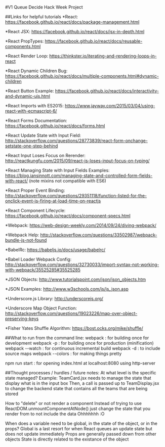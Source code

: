 #V1 Queue Decide Hack Week Project

##Links for helpful tutorials
*React: https://facebook.github.io/react/docs/package-management.html

*React JSX: https://facebook.github.io/react/docs/jsx-in-depth.html

*React PropTypes: https://facebook.github.io/react/docs/reusable-components.html

*React Render Loop: https://thinkster.io/iterating-and-rendering-loops-in-react

*React Dynamic Children Bug: https://facebook.github.io/react/docs/multiple-components.html#dynamic-children

*React Button Example: https://facebook.github.io/react/docs/interactivity-and-dynamic-uis.html

*React Imports with ES2015: https://www.jayway.com/2015/03/04/using-react-with-ecmascript-6/

*React Forms Documentation: https://facebook.github.io/react/docs/forms.html

*React Update State with Input Field: http://stackoverflow.com/questions/28773839/react-form-onchange-setstate-one-step-behind

*React Input Loses Focus on Rerender: http://reactkungfu.com/2015/09/react-js-loses-input-focus-on-typing/

*React Managing State with Input Fields Examples: https://blog.iansinnott.com/managing-state-and-controlled-form-fields-with-react/ (note mixins not compatible with ES6)

*React Proper Event Binding: http://stackoverflow.com/questions/29351118/function-listed-for-the-onclick-event-is-firing-at-load-time-on-reactjs

*React Component Lifecycle: https://facebook.github.io/react/docs/component-specs.html


*Webpack: https://web-design-weekly.com/2014/09/24/diving-webpack/

*Webpack Help: http://stackoverflow.com/questions/33502987/webpack-bundle-js-not-found


*BabelRc: https://babeljs.io/docs/usage/babelrc/

*Babel Loader Webpack Config: http://stackoverflow.com/questions/32730033/import-syntax-not-working-with-webpack/35525285#35525285


*JSON Objects: http://www.tutorialspoint.com/json/json_objects.htm

*JSON Examples: http://www.w3schools.com/js/js_json.asp


*Underscore.js Library: http://underscorejs.org/

*Underscore Map Object Function: http://stackoverflow.com/questions/19023226/map-over-object-preserving-keys


*Fisher Yates Shuffle Algorithm: https://bost.ocks.org/mike/shuffle/

##What to run from the command line:
webpack : for building once for development
webpack -p : for building once for production (minification)
webpack --watch : for continuous incremental build
webpack -d : to include source maps
webpack --colors : for making things pretty

npm run start : for opening index.html at localhost:8080 using http-server

##Thought processes / hurdles / future notes:
At what level is the specific state managed?
Example: TeamCard.jsx needs to manage the state that display what is in the input box
Then, a call is passed up to TeamDisplay.jsx to change the backend state that contains all the teams that are being stored

How to "delete" or not render a component
Instead of trying to use ReactDOM.unmountComponentAtNode() just change the state that you render from to not include the data
Ohhhhhhh :O

When does a variable need to be global, in the state of the object, or in the props?
Global is a last resort for when React queues an update state but does not update immediately
Props are generally passed down from other objects
State is directly related to the existance of the object

